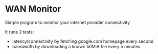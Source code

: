 # WAN Monitor

Simple program to monitor your internet provider connectivity

It runs 2 tests:
- latency/connectivity by fetching google.com homepage every second
- bandwidth by downloading a known 50MiB file every 5 minutes
